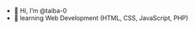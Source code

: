 - 👋 Hi, I’m @taiba-0
- 🌱 learning Web Development (HTML, CSS, JavaScript, PHP)

<!---
taiba-0/taiba-0 is a ✨ special ✨ repository because its `README.md` (this file) appears on your GitHub profile.
You can click the Preview link to take a look at your changes.
--->
